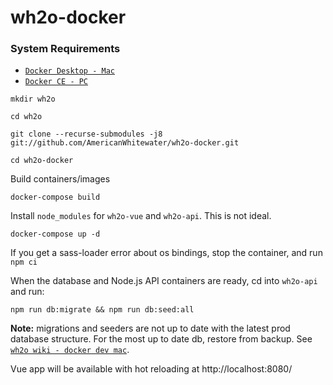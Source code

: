 # wh2o-docker

### System Requirements

- [`Docker Desktop - Mac`](https://www.docker.com/products/docker-desktop)
- [`Docker CE - PC`](https://www.docker.com/)

```
mkdir wh2o

cd wh2o

git clone --recurse-submodules -j8 git://github.com/AmericanWhitewater/wh2o-docker.git

cd wh2o-docker
```

Build containers/images
```
docker-compose build
```

Install `node_modules` for `wh2o-vue` and `wh2o-api`. This is not ideal. 

```
docker-compose up -d
```

If you get a sass-loader error about os bindings, stop the container, and run `npm ci` 

When the database and Node.js API containers are ready, cd into `wh2o-api` and run:

```
npm run db:migrate && npm run db:seed:all
```

**Note:** migrations and seeders are not up to date with the latest prod database structure. For the most up to date db, restore from backup. See [`wh2o wiki - docker dev mac`](https://github.com/AmericanWhitewater/wh2o/wiki/Docker-Project-Dev-(Mac-setup)#2---pgdump). 

Vue app will be available with hot reloading at http://localhost:8080/